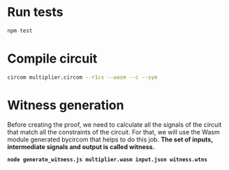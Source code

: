 # Run tests

```bash
npm test
```

# Compile circuit

```bash
circom multiplier.circom --r1cs --wasm --c --sym
```

# Witness generation

Before creating the proof, we need to calculate all the signals of the circuit that match all the constraints of the circuit. For that, we will use the Wasm module generated bycircom that helps to do this job.
<b>The set of inputs, intermediate signals and output is called witness.

```bash
node generate_witness.js multiplier.wasm input.json witness.wtns
```
